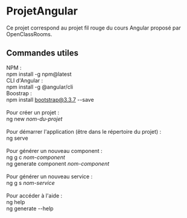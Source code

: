 # ProjetAngular

Ce projet correspond au projet fil rouge du cours Angular proposé par OpenClassRooms.

## Commandes utiles
NPM : <br />
npm install -g npm@latest <br />
CLI d'Angular :<br />
npm install -g @angular/cli <br />
Boostrap :<br />
npm install bootstrap@3.3.7 --save<br />
<br />
Pour créer un projet :<br />
ng new *nom-du-projet*<br />
<br />
Pour démarrer l'application (être dans le répertoire du projet) :<br />
ng serve<br />
<br />
Pour générer un nouveau component :<br />
ng g c *nom-component*<br />
ng generate component *nom-component*<br />
<br />
Pour générer un nouveau service : <br />
ng g s *nom-service*<br />
<br />
Pour accéder à l'aide :<br />
ng help<br />
ng generate --help<br />


